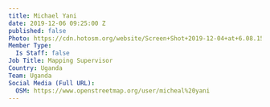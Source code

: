 ```yaml
---
title: Michael Yani
date: 2019-12-06 09:25:00 Z
published: false
Photo: https://cdn.hotosm.org/website/Screen+Shot+2019-12-04+at+6.08.15+PM.png
Member Type:
  Is Staff: false
Job Title: Mapping Supervisor
Country: Uganda
Team: Uganda
Social Media (Full URL):
  OSM: https://www.openstreetmap.org/user/micheal%20yani
---
```


